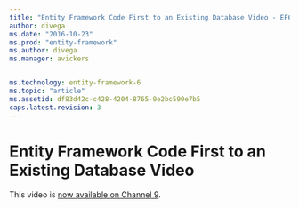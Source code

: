 ```yaml
---
title: "Entity Framework Code First to an Existing Database Video - EF6"
author: divega
ms.date: "2016-10-23"
ms.prod: "entity-framework"
ms.author: divega
ms.manager: avickers


ms.technology: entity-framework-6
ms.topic: "article"
ms.assetid: df83d42c-c428-4204-8765-9e2bc590e7b5
caps.latest.revision: 3
---
```

# Entity Framework Code First to an Existing Database Video
This video is [now available on Channel 9](http://channel9.msdn.com/blogs/ef/code-first-to-existing-database-ef6-1-onwards-).
